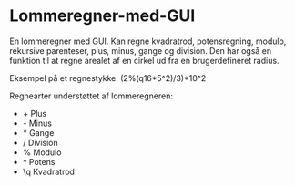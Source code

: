 # Lommeregner-med-GUI
En lommeregner med GUI. Kan regne kvadratrod, potensregning, modulo, rekursive parenteser, plus, minus, gange og division. Den har også en funktion til at regne arealet af en cirkel ud fra en brugerdefineret radius.

Eksempel på et regnestykke:
(2%(q16*5^2)/3)*10^2

Regnearter understøttet af lommeregneren:
- \+ Plus
- \- Minus
- \* Gange
- \/ Division
- \% Modulo
- \^ Potens
- \q Kvadratrod
